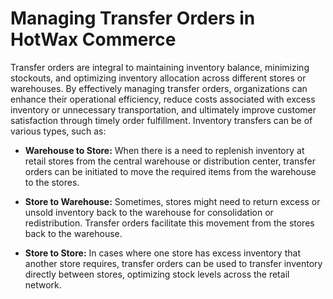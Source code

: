 # Managing Transfer Orders in HotWax Commerce

Transfer orders are integral to maintaining inventory balance, minimizing stockouts, and optimizing inventory allocation across different stores or warehouses. By effectively managing transfer orders, organizations can enhance their operational efficiency, reduce costs associated with excess inventory or unnecessary transportation, and ultimately improve customer satisfaction through timely order fulfillment. Inventory transfers can be of various types, such as:

- **Warehouse to Store:** When there is a need to replenish inventory at retail stores from the central warehouse or distribution center, transfer orders can be initiated to move the required items from the warehouse to the stores.

- **Store to Warehouse:** Sometimes, stores might need to return excess or unsold inventory back to the warehouse for consolidation or redistribution. Transfer orders facilitate this movement from the stores back to the warehouse.

- **Store to Store:** In cases where one store has excess inventory that another store requires, transfer orders can be used to transfer inventory directly between stores, optimizing stock levels across the retail network.
